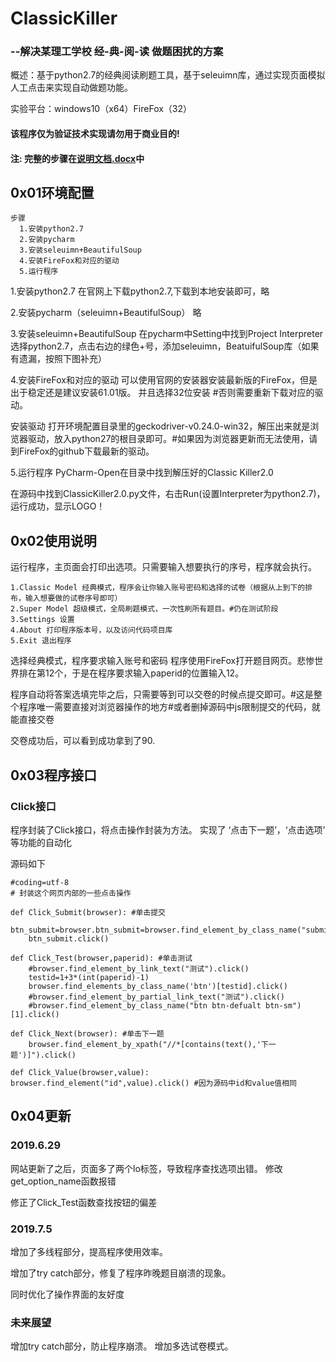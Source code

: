 # ClassicKiller
###       --解决某理工学校 经-典-阅-读 做题困扰的方案

概述：基于python2.7的经典阅读刷题工具，基于seleuimn库，通过实现页面模拟人工点击来实现自动做题功能。

实验平台：windows10（x64）FireFox（32）

#### 该程序仅为验证技术实现请勿用于商业目的!

#### 注: 完整的步骤在[说明文档.docx](https://github.com/migraine-sudo/ClassicKiller/blob/master/说明文档.docx)中

## 0x01环境配置

```
步骤
  1.安装python2.7
  2.安装pycharm
  3.安装seleuimn+BeautifulSoup
  4.安装FireFox和对应的驱动
  5.运行程序
```
1.安装python2.7
在官网上下载python2.7,下载到本地安装即可，略

2.安装pycharm（seleuimn+BeautifulSoup）
略

3.安装seleuimn+BeautifulSoup
在pycharm中Setting中找到Project Interpreter
选择python2.7，点击右边的绿色+号，添加seleuimn，BeatuifulSoup库（如果有遗漏，按照下图补充）

4.安装FireFox和对应的驱动
可以使用官网的安装器安装最新版的FireFox，但是出于稳定还是建议安装61.01版。
并且选择32位安装
#否则需要重新下载对应的驱动。

安装驱动
打开环境配置目录里的geckodriver-v0.24.0-win32，解压出来就是浏览器驱动，放入python27的根目录即可。#如果因为浏览器更新而无法使用，请到FireFox的github下载最新的驱动。

5.运行程序
PyCharm-Open在目录中找到解压好的Classic Killer2.0

在源码中找到ClassicKiller2.0.py文件，右击Run(设置Interpreter为python2.7)，运行成功，显示LOGO！


## 0x02使用说明
运行程序，主页面会打印出选项。只需要输入想要执行的序号，程序就会执行。
```
1.Classic Model 经典模式，程序会让你输入账号密码和选择的试卷（根据从上到下的排布，输入想要做的试卷序号即可）
2.Super Model 超级模式，全局刷题模式，一次性刷所有题目。#仍在测试阶段
3.Settings 设置
4.About 打印程序版本号，以及访问代码项目库
5.Exit 退出程序
```
选择经典模式，程序要求输入账号和密码
程序使用FireFox打开题目网页。悲惨世界排在第12个，于是在程序要求输入paperid的位置输入12。


程序自动将答案选填完毕之后，只需要等到可以交卷的时候点提交即可。#这是整个程序唯一需要直接对浏览器操作的地方#或者删掉源码中js限制提交的代码，就能直接交卷

交卷成功后，可以看到成功拿到了90.

## 0x03程序接口

### Click接口

程序封装了Click接口，将点击操作封装为方法。
实现了 ‘点击下一题’，‘点击选项’ 等功能的自动化

源码如下
```
#coding=utf-8
# 封装这个网页内部的一些点击操作

def Click_Submit(browser): #单击提交
    btn_submit=browser.btn_submit=browser.find_element_by_class_name("submit")
    btn_submit.click()

def Click_Test(browser,paperid): #单击测试
    #browser.find_element_by_link_text("测试").click()
    testid=1+3*(int(paperid)-1)
    browser.find_elements_by_class_name('btn')[testid].click()
    #browser.find_element_by_partial_link_text("测试").click()
    #browser.find_element_by_class_name("btn btn-defualt btn-sm")[1].click()

def Click_Next(browser): #单击下一题
    browser.find_element_by_xpath("//*[contains(text(),'下一题')]").click()

def Click_Value(browser,value):
browser.find_element("id",value).click() #因为源码中id和value值相同
```



## 0x04更新

### 2019.6.29
网站更新了之后，页面多了两个lo标签，导致程序查找选项出错。
修改get_option_name函数报错

修正了Click_Test函数查找按钮的偏差

### 2019.7.5

增加了多线程部分，提高程序使用效率。

增加了try catch部分，修复了程序昨晚题目崩溃的现象。

同时优化了操作界面的友好度

### 未来展望
增加try catch部分，防止程序崩溃。
增加多选试卷模式。
